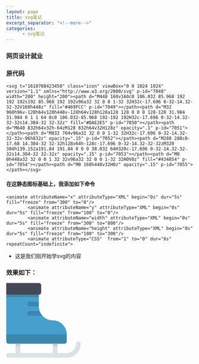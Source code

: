 ```yaml
---
layout: page
title: svg笔记
excerpt_separator: "<!--more-->"
categories:
      - svg笔记
---
```

### 网页设计就业
<!--more-->
### 原代码
```
<svg t="1610788423458" class="icon" viewBox="0 0 1024 1024" version="1.1" xmlns="http://www.w3.org/2000/svg" p-id="7048" width="200" height="200"><path d="M448 160v160c0 106.032 85.968 192 192 192s192 85.968 192 192v96a32 32 0 0 1-32 32H32c-17.696 0-32-14.32-32-32V160h448z" fill="#469FCC" p-id="7049"></path><path d="M32 960h96v-128h64v128h448v-128h64v128h128a128 128 0 0 0 128-128 31.984 31.984 0 1 1 64 0c0 106.032-85.968 192-192 192H32c-17.696 0-32-14.32-32-32s14.304-32 32-32z" fill="#DAE2E5" p-id="7050"></path><path d="M640 832h64v32h-64zM128 832h64v32H128z" opacity=".1" p-id="7051"></path><path d="M832 704v96a32 32 0 0 1-32 32H32c-17.696 0-32-14.32-32-32v-96h832z" opacity=".15" p-id="7052"></path><path d="M288 288c0-17.68 14.304-32 32-32h128v64h-128c-17.696 0-32-14.32-32-32zM320 384h139.152a191.84 191.84 0 0 0 38.032 64H320c-17.696 0-32-14.32-32-32s14.304-32 32-32z" opacity=".15" p-id="7053"></path><path d="M0 0h448a32 32 0 0 1 32 32v96a32 32 0 0 1-32 32H0V0z" fill="#434854" p-id="7054"></path><path d="M0 160h448v32H0z" opacity=".15" p-id="7055"></path></svg>
```
#### 在这静态图标基础上，我添加如下命令
```
<animate attributeName="x" attributeType="XML" begin="0s" dur="5s" fill="freeze" from="300" to="0"/>
		<animate attributeName="y" attributeType="XML" begin="0s" dur="5s" fill="freeze" from="100" to="0"/>
		<animate attributeName="width" attributeType="XML" begin="0s" dur="5s" fill="freeze" from="300" to="800"/>
		<animate attributeName="height" attributeType="XML" begin="0s" dur="5s" fill="freeze" from="100" to="300"/>
		<animate attributeType="CSS"  from="1" to="0" dur="6s" repeatCount="indefinite">
```
- 这是我们刚开始学svg的内容

### 效果如下：
<div><svg t="1610788423458" class="icon" viewBox="0 0 1024 1024" version="1.1" xmlns="http://www.w3.org/2000/svg" p-id="7048" width="200" height="200"><path d="M448 160v160c0 106.032 85.968 192 192 192s192 85.968 192 192v96a32 32 0 0 1-32 32H32c-17.696 0-32-14.32-32-32V160h448z" fill="#469FCC" p-id="7049"></path><path d="M32 960h96v-128h64v128h448v-128h64v128h128a128 128 0 0 0 128-128 31.984 31.984 0 1 1 64 0c0 106.032-85.968 192-192 192H32c-17.696 0-32-14.32-32-32s14.304-32 32-32z" fill="#DAE2E5" p-id="7050"></path><path d="M640 832h64v32h-64zM128 832h64v32H128z" opacity=".1" p-id="7051"></path><path d="M832 704v96a32 32 0 0 1-32 32H32c-17.696 0-32-14.32-32-32v-96h832z" opacity=".15" p-id="7052"></path><path d="M288 288c0-17.68 14.304-32 32-32h128v64h-128c-17.696 0-32-14.32-32-32zM320 384h139.152a191.84 191.84 0 0 0 38.032 64H320c-17.696 0-32-14.32-32-32s14.304-32 32-32z" opacity=".15" p-id="7053"></path><path d="M0 0h448a32 32 0 0 1 32 32v96a32 32 0 0 1-32 32H0V0z" fill="#434854" p-id="7054"></path><path d="M0 160h448v32H0z" opacity=".15" p-id="7055"></path></svg>
		<animate attributeName="x" attributeType="XML" begin="0s" dur="5s" fill="freeze" from="300" to="0"/>
		<animate attributeName="y" attributeType="XML" begin="0s" dur="5s" fill="freeze" from="100" to="0"/>
		<animate attributeName="width" attributeType="XML" begin="0s" dur="5s" fill="freeze" from="300" to="800"/>
		<animate attributeName="height" attributeType="XML" begin="0s" dur="5s" fill="freeze" from="100" to="300"/>
		<animate attributeType="CSS"  from="1" to="0" dur="6s" repeatCount="indefinite">
		</svg></div>